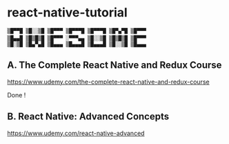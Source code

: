 # react-native-tutorial

```
▒█▀▀█ ▒█░░▒█ ▒█▀▀▀ ▒█▀▀▀█ ▒█▀▀▀█ ▒█▀▄▀█ ▒█▀▀▀ 
▒█▄▄█ ▒█▒█▒█ ▒█▀▀▀ ░▀▀▀▄▄ ▒█░░▒█ ▒█▒█▒█ ▒█▀▀▀ 　
▒█░▒█ ▒█▄▀▄█ ▒█▄▄▄ ▒█▄▄▄█ ▒█▄▄▄█ ▒█░░▒█ ▒█▄▄▄ 
```

## A. The Complete React Native and Redux Course
https://www.udemy.com/the-complete-react-native-and-redux-course

Done !

## B. React Native: Advanced Concepts
https://www.udemy.com/react-native-advanced
